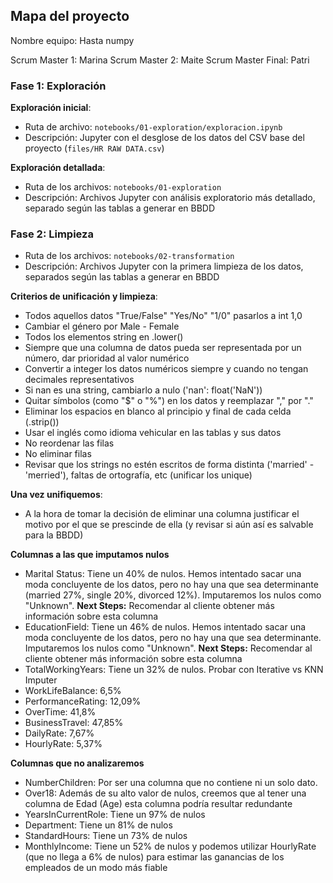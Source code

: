 ## Mapa del proyecto

Nombre equipo: Hasta numpy

Scrum Master 1: Marina
Scrum Master 2: Maite
Scrum Master Final: Patri

### Fase 1: Exploración
**Exploración inicial**:
- Ruta de archivo: `notebooks/01-exploration/exploracion.ipynb`
- Descripción: Jupyter con el desglose de los datos del CSV base del proyecto (`files/HR RAW DATA.csv`)

**Exploración detallada**:
- Ruta de los archivos: `notebooks/01-exploration`
- Descripción: Archivos Jupyter con análisis exploratorio más detallado, separado según las tablas a generar en BBDD

### Fase 2: Limpieza
- Ruta de los archivos: `notebooks/02-transformation`
- Descripción: Archivos Jupyter con la primera limpieza de los datos, separados según las tablas a generar en BBDD

**Criterios de unificación y limpieza**:
- Todos aquellos datos "True/False" "Yes/No" "1/0" pasarlos a int 1,0
- Cambiar el género por Male - Female
- Todos los elementos string en .lower()
- Siempre que una columna de datos pueda ser representada por un número, dar prioridad al valor numérico
- Convertir a integer los datos numéricos siempre y cuando no tengan decimales representativos
- Si nan es una string, cambiarlo a nulo ('nan': float('NaN'))
- Quitar símbolos (como "$" o "%") en los datos y reemplazar "," por "."
- Eliminar los espacios en blanco al principio y final de cada celda (.strip())
- Usar el inglés como idioma vehicular en las tablas y sus datos
- No reordenar las filas
- No eliminar filas
- Revisar que los strings no estén escritos de forma distinta ('married' - 'merried'), faltas de ortografía, etc (unificar los unique)

**Una vez unifiquemos**:
- A la hora de tomar la decisión de eliminar una columna justificar el motivo por el que se prescinde de ella (y revisar si aún así es salvable para la BBDD)

**Columnas a las que imputamos nulos**
- Marital Status: Tiene un 40% de nulos. Hemos intentado sacar una moda concluyente de los datos, pero no hay una que sea determinante (married 27%, single 20%, divorced 12%). Imputaremos los nulos como "Unknown". **Next Steps:** Recomendar al cliente obtener más información sobre esta columna
- EducationField: Tiene un 46% de nulos. Hemos intentado sacar una moda concluyente de los datos, pero no hay una que sea determinante. Imputaremos los nulos como "Unknown". **Next Steps:** Recomendar al cliente obtener más información sobre esta columna
- TotalWorkingYears: Tiene un 32% de nulos. Probar con Iterative vs KNN Imputer
- WorkLifeBalance: 6,5%
- PerformanceRating: 12,09%
- OverTime: 41,8%
- BusinessTravel: 47,85%
- DailyRate: 7,67%
- HourlyRate: 5,37%

**Columnas que no analizaremos**
- NumberChildren: Por ser una columna que no contiene ni un solo dato.
- Over18: Además de su alto valor de nulos, creemos que al tener una columna de Edad (Age) esta columna podría resultar redundante
- YearsInCurrentRole: Tiene un 97% de nulos
- Department: Tiene un 81% de nulos
- StandardHours: Tiene un 73% de nulos
- MonthlyIncome: Tiene un 52% de nulos y podemos utilizar HourlyRate (que no llega a 6% de nulos) para estimar las ganancias de los empleados de un modo más fiable
